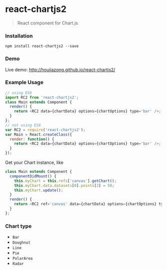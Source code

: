 # react-chartjs2
> React component for Chart.js

### Installation
`npm install react-chartjs2 --save`
### Demo
Live demo: http://houjiazong.github.io/react-chartjs2/
### Example Usage
```JavaScript
// using ES6
import RC2 from 'react-chartjs2';
class Main extends Component {
  render() {
    return <RC2 data={chartData} options={chartOptions} type='bar' />;
  }
};
// not using ES6
var RC2 = require('react-chartjs2');
var Main = React.createClass({
  render: function() {
    return <RC2 data={chartData} options={chartOptions} type='bar' />;
  }
});
```

Get your Chart instance, like
```JavaScript
class Main extends Component {
  componentDidMount() {
    this.myChart = this.refs['canvas'].getChart();
    this.myChart.data.datasets[0].points[2] = 50;
    this.myChart.update();
  }
  render() {
    return <RC2 ref='canvas' data={chartData} options={chartOptions} type='bar' />;
  }
};
```
### Chart type
- `Bar`
- `Doughnut`
- `Line`
- `Pie`
- `PolarArea`
- `Radar`
